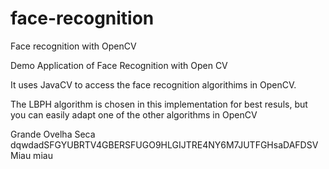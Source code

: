 face-recognition
================

Face recognition with OpenCV


Demo Application of Face Recognition with Open CV

It uses JavaCV to access the face recognition algorithims in OpenCV.

The LBPH algorithm is chosen in this implementation for best resuls, but you can easily adapt one of the other algorithms in OpenCV

Grande Ovelha Seca
dqwdadSFGYUBRTV4GBERSFUGO9HLGIJTRE4NY6M7JUTFGHsaDAFDSV
Miau miau

